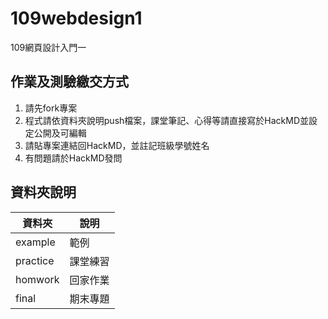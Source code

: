 # 109webdesign1
109網頁設計入門一

## 作業及測驗繳交方式
1. 請先fork專案
2. 程式請依資料夾說明push檔案，課堂筆記、心得等請直接寫於HackMD並設定公開及可編輯
3. 請貼專案連結回HackMD，並註記班級學號姓名
4. 有問題請於HackMD發問

## 資料夾說明
| 資料夾 | 說明 |
| -------- | -------- | 
| example  | 範例     | 
| practice | 課堂練習 | 
| homwork  | 回家作業 | 
| final    | 期末專題 | 
